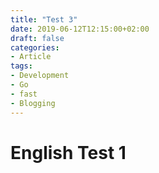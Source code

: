 ```yaml
---
title: "Test 3"
date: 2019-06-12T12:15:00+02:00
draft: false
categories:
- Article
tags:
- Development
- Go
- fast
- Blogging
---
```


# English Test 1
